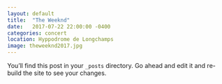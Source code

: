 ```yaml
---
layout: default
title:  "The Weeknd"
date:   2017-07-22 22:00:00 -0400
categories: concert
location: Hyppodrome de Longchamps
image: theweeknd2017.jpg
---
```

You’ll find this post in your `_posts` directory. Go ahead and edit it and re-build the site to see your changes.